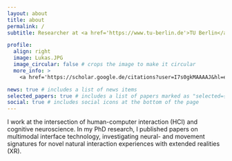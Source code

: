 ```yaml
---
layout: about
title: about
permalink: /
subtitle: Researcher at <a href='https://www.tu-berlin.de'>TU Berlin</a> in the department of <a href='https://www.bpn.tu-berlin.de'>Biopsychology and Neuroergonomics</a>.

profile:
  align: right
  image: Lukas.JPG
  image_circular: false # crops the image to make it circular
  more_info: >
    <a href='https://scholar.google.de/citations?user=I7s0gkMAAAAJ&hl=en' class="ai ai-google-scholar ai-2x"></a>

news: true # includes a list of news items
selected_papers: true # includes a list of papers marked as "selected={true}"
social: true # includes social icons at the bottom of the page
---
```


I work at the intersection of human-computer interaction (HCI) and cognitive neuroscience. In my PhD research, I published papers on multimodal interface technology, investigating neural- and movement signatures for novel natural interaction experiences with extended realities (XR).
